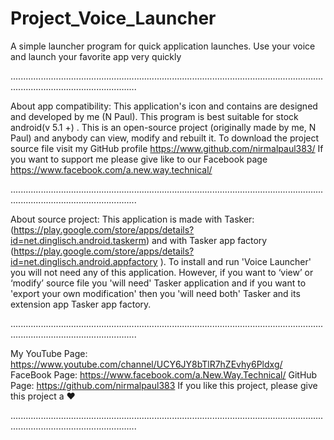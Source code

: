 # Project_Voice_Launcher
A simple launcher program for quick application launches. Use your voice and launch your favorite app very quickly

..............................................................................................................................................................................

About app compatibility:
This application's icon and contains are designed and developed by me (N Paul). This program is best suitable for
stock android(v 5.1 +) . This is an open-source project (originally made by me, N Paul) and anybody can view, modify
and rebuilt it. To download the project source file visit my GitHub profile https://www.github.com/nirmalpaul383/
If you want to support me please give like to our Facebook page https://www.facebook.com/a.new.way.technical/

..............................................................................................................................................................................

About source project:
This application is made with Tasker: (https://play.google.com/store/apps/details?id=net.dinglisch.android.taskerm) and
with Tasker app factory (https://play.google.com/store/apps/details?id=net.dinglisch.android.appfactory ).
To install and run 'Voice Launcher' you will not need any of this application. However, if you want to ‘view’ or ‘modify’
source file you 'will need' Tasker application and if you want to 'export your own modification' then you 'will need both'
Tasker and its extension app Tasker app factory.

..............................................................................................................................................................................

My YouTube Page: https://www.youtube.com/channel/UCY6JY8bTlR7hZEvhy6Pldxg/
FaceBook Page: https://www.facebook.com/a.New.Way.Technical/
GitHub Page: https://github.com/nirmalpaul383
If you like this project, please give this project a ♥

..............................................................................................................................................................................
